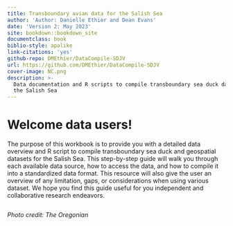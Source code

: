 ```yaml
---
title: Transboundary avian data for the Salish Sea
author: 'Author: Danielle Ethier and Dean Evans'
date: 'Version 2: May 2023'
site: bookdown::bookdown_site
documentclass: book
biblio-style: apalike
link-citations: 'yes'
github-repo: DMEthier/DataCompile-SDJV
url: https://github.com/DMEthier/DataCompile-SDJV
cover-image: NC.png
description: >-
  Data documentation and R scripts to compile transboundary sea duck data for
  the Salish Sea
---
```


# Welcome data users!

The purpose of this workbook is to provide you with a detailed data overview and R script to compile transboundary sea duck and geospatial datasets for the Salish Sea. This step-by-step guide will walk you through each available data source, how to access the data, and how to compile it into a standardized data format. This resource will also give the user an overview of any limitation, gaps, or considerations when using various dataset. We hope you find this guide useful for you independent and collaborative research endeavors.

<figure><img src="images/SalishSea.PNG" alt=""><figcaption></figcaption></figure>

_Photo credit: The Oregonian_
